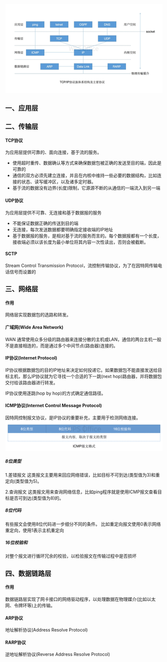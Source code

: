 ![TCP/IP协议族](tcp-ip-protocol.jpg)

## 一、应用层

## 二、传输层

#### TCP协议
为应用层提供可靠的、面向连接，基于流的服务。

- 使用超时重传、数据确认等方式来确保数据包被正确的发送至目的端，因此是可靠的
- 通信的双方必须先建立连接，并且在内核中维持一些必要的数据结构，比如连接的状态、读写缓冲区，以及诸多定时器。
- 基于流的数据没有边界(长度)限制，它源源不断的从通信的一端流入到另一端

#### UDP协议
为应用层提供不可靠、无连接和基于数据报的服务

- 不能保证数据正确的传送到目的端
- 无连接，每次发送数据都要明确指定接收端的IP地址
- 基于数据报的服务，是相对基于流的服务而言的。每个数据报都有一个长度，接收端必须以该长度为最小单位将其内容一次性读出，否则会被截断。

#### SCTP
Stream Control Transmission Protocol，流控制传输协议，为了在因特网传输电话信号而设置的

## 三、网络层

#### 作用
网络层实现数据包的选路和转发。

#### 广域网(Wide Area Network)
WAN 通常使用众多分级的路由器来连接分散的主机或LAN，通信的两台主机一般不是直接相连的，而是通过多个中间节点(路由器)连接的。

#### IP协议(Internet Protocol)
IP协议根据数据包的目的IP地址来决定如何投递它。如果数据包不能直接发送给目标主机，那么IP协议就为它寻找一个合适的下一跳(next hop)路由器，并将数据包交付给该路由器进行转发。

IP协议使用逐跳(hop by hop)的方式确定通信路径。

#### ICMP协议(Internet Control Message Protocol)
因特网控制报文协议，是IP协议的重要补充，主要用于检测网络连接。
![icmp](icmp.png)

##### 8位类型
1.差错报文
这类报文主要用来回应网络错误，比如目标不可到达(类型值为3)和重定向(类型值为5)。

2.查询报文
这类报文用来查询网络信息，比如ping程序就是使用ICMP报文查看目标是否可到达(类型值为8)的。

##### 8位代码
有些报文会使用8位代码进一步细分不同的条件。
比如重定向报文使用0表示网络重定向，使用1表示主机重定向

##### 16位校验和
对整个报文进行循环冗余的校验，以检验报文在传输过程中是否损坏

## 四、数据链路层

#### 作用
数据链路层实现了网卡接口的网络驱动程序，以处理数据在物理媒介(比如以太网、令牌环等)上的传输。

#### ARP协议

地址解析协议(Address Resolve Protocol)

#### RARP协议

逆地址解析协议(Reverse Address Resolve Protocol)